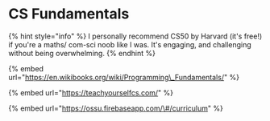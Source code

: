 # CS Fundamentals

{% hint style="info" %}
I personally recommend CS50 by Harvard \(it's free!\) if you're a maths/ com-sci noob like I was. It's engaging, and challenging without being overwhelming.
{% endhint %}

{% embed url="https://en.wikibooks.org/wiki/Programming\_Fundamentals/" %}

{% embed url="https://teachyourselfcs.com/" %}

{% embed url="https://ossu.firebaseapp.com/\#/curriculum" %}



